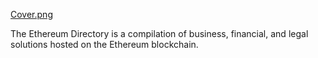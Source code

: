 [Cover.png](github.com/open-esq/Ethereum-Directory/img/image.jpg)

The Ethereum Directory is a compilation of business, financial, and legal solutions hosted on the Ethereum blockchain.
